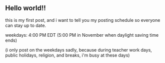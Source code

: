 Hello world!!
-
this is my first post, and i want to tell you my posting schedule so everyone can stay up to date.

weekdays: 4:00 PM EDT (5:00 PM in November when daylight saving time ends)


(i only post on the weekdays sadly, because during teacher work days, public holidays, religion, and breaks, i'm busy at these days)
